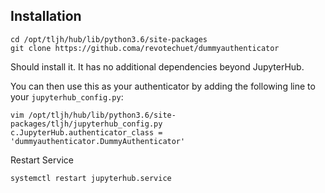 ## Installation ##

```
cd /opt/tljh/hub/lib/python3.6/site-packages
git clone https://github.coma/revotechuet/dummyauthenticator
```

Should install it. It has no additional dependencies beyond JupyterHub.

You can then use this as your authenticator by adding the following line to
your `jupyterhub_config.py`:

```
vim /opt/tljh/hub/lib/python3.6/site-packages/tljh/jupyterhub_config.py
c.JupyterHub.authenticator_class = 'dummyauthenticator.DummyAuthenticator'
```

Restart Service
```
systemctl restart jupyterhub.service
```
